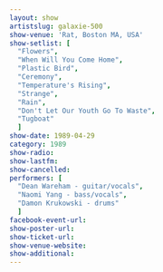 ```yaml
---
layout: show
artistslug: galaxie-500
show-venue: 'Rat, Boston MA, USA'
show-setlist: [
  "Flowers",
  "When Will You Come Home",
  "Plastic Bird",
  "Ceremony",
  "Temperature's Rising",
  "Strange",
  "Rain",
  "Don't Let Our Youth Go To Waste",
  "Tugboat"
  ]
show-date: 1989-04-29
category: 1989
show-radio: 
show-lastfm: 
show-cancelled: 
performers: [
  "Dean Wareham - guitar/vocals",
  "Naomi Yang - bass/vocals",
  "Damon Krukowski - drums"
  ]
facebook-event-url: 
show-poster-url: 
show-ticket-url: 
show-venue-website: 
show-additional: 
---
```


